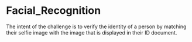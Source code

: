 # Facial_Recognition
The intent of the challenge is to verify the identity of a person by matching their selfie image with the image that is displayed in their ID document.
